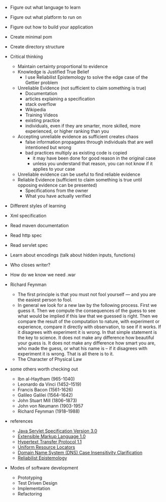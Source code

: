 - Figure out what language to learn
- Figure out what platform to run on
- Figure out how to build your application
- Create minimal pom
- Create directory structure
- Critical thinking
    - Maintain certainty proportional to evidence
    - Knowledge is Justified True Belief
        - I use Reliabilist Epistemology to solve the edge case of the Gettier problem 
    - Unreliable Evidence (not sufficient to claim something is true)
        - Documentation
        - articles explaining a specification
        - stack overflow
        - Wikipedia
        - Training Videos
        - existing practice
        - individuals, even if they are smarter, more skilled, more experienced, or higher ranking than you
    - Accepting unreliable evidence as sufficient creates chaos
        - false information propagates through individuals that are well intentioned but wrong 
        - bad practices multiply as existing code is copied
            - it may have been done for good reason in the original case
            - unless you understand that reason, you can not know if it applies to your case
    - Unreliable evidence can be useful to find reliable evidence
    - Reliable Evidence (sufficient to claim something is true until opposing evidence can be presented)
        - Specifications from the owner
        - What you have actually verified
- Different styles of learning
- Xml specification
- Read maven documentation
- Read http spec
- Read servlet spec
- Learn about encodings (talk about hidden inputs, functions)
- Who closes writer?
- How do we know we need .war


- Richard Feynman 
    - The first principle is that you must not fool yourself — and you are the easiest person to fool.
    - In general we look for a new law by the following process. First we guess it. Then we compute the consequences of the guess to see what would be implied if this law that we guessed is right. Then we compare the result of the computation to nature, with experiment or experience, compare it directly with observation, to see if it works. If it disagrees with experiment it is wrong. In that simple statement is the key to science. It does not make any difference how beautiful your guess is. It does not make any difference how smart you are, who made the guess, or what his name is – if it disagrees with experiment it is wrong. That is all there is to it.
    - The Character of Physical Law
- some others worth checking out
    - Ibn al-Haytham (965-1040)
    - Leonardo da Vinci (1452–1519)
    - Francis Bacon (1561-1626)
    - Galileo Galilei (1564–1642)
    - John Stuart Mill (1806–1873)
    - John von Neumann (1903-1957
    - Richard Feynman (1918–1988)

- references
    - [Java Servlet Specification Version 3.0](http://download.oracle.com/otn-pub/jcp/servlet-3.0-fr-eval-oth-JSpec/servlet-3_0-final-spec.pdf)
    - [Extensible Markup Language 1.0](https://www.w3.org/TR/REC-xml/)
    - [Hypertext Transfer Protocol 1.1](https://tools.ietf.org/html/rfc2616)
    - [Uniform Resource Locators](https://tools.ietf.org/html/rfc1738)
    - [Domain Name System (DNS) Case Insensitivity Clarification](https://tools.ietf.org/html/rfc4343)
    - [Reliabilist Epistemology](http://plato.stanford.edu/entries/reliabilism/)

- Modes of software development
    - Prototyping
    - Test Driven Design
    - Implementation
    - Refactoring
